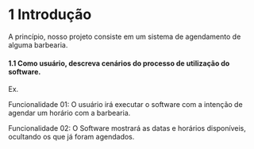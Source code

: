 # 1 Introdução

A princípio, nosso projeto consiste em um sistema de agendamento de alguma barbearia.

#### 1.1 Como usuário, descreva cenários do processo de utilização do software.

Ex. 

Funcionalidade 01: O usuário irá executar o software com a intenção de agendar um horário com a barbearia.

Funcionalidade 02: O Software mostrará as datas e horários disponíveis, ocultando os que já foram agendados.
